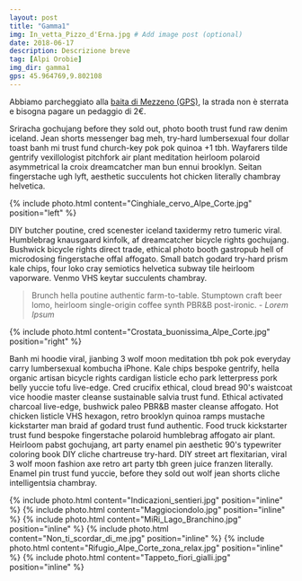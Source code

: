 ```yaml
---
layout: post
title: "Gamma1"
img: In_vetta_Pizzo_d'Erna.jpg # Add image post (optional)
date: 2018-06-17
description: Descrizione breve
tag: [Alpi Orobie]
img_dir: gamma1
gps: 45.964769,9.802108
---
```


Abbiamo parcheggiato alla <a href="https://www.google.com/maps/?q={{ page.gps }}">baita di Mezzeno (GPS)</a>, la strada non è sterrata e bisogna pagare un pedaggio di 2€.

Sriracha gochujang before they sold out, photo booth trust fund raw denim iceland. Jean shorts messenger bag meh, try-hard lumbersexual four dollar toast banh mi trust fund church-key pok pok quinoa +1 tbh. Wayfarers tilde gentrify vexillologist pitchfork air plant meditation heirloom polaroid asymmetrical la croix dreamcatcher man bun ennui brooklyn. Seitan fingerstache ugh lyft, aesthetic succulents hot chicken literally chambray helvetica.

{% include photo.html content="Cinghiale_cervo_Alpe_Corte.jpg" position="left" %}


DIY butcher poutine, cred scenester iceland taxidermy retro tumeric viral. Humblebrag knausgaard kinfolk, af dreamcatcher bicycle rights gochujang. Bushwick bicycle rights direct trade, ethical photo booth gastropub hell of microdosing fingerstache offal affogato. Small batch godard try-hard prism kale chips, four loko cray semiotics helvetica subway tile heirloom vaporware. Venmo VHS keytar succulents chambray.

> Brunch hella poutine authentic farm-to-table. Stumptown craft beer lomo, heirloom single-origin coffee synth PBR&B post-ironic. <cite>- Lorem Ipsum</cite>


{% include photo.html content="Crostata_buonissima_Alpe_Corte.jpg" position="right" %}

Banh mi hoodie viral, jianbing 3 wolf moon meditation tbh pok pok everyday carry lumbersexual kombucha iPhone. Kale chips bespoke gentrify, hella organic artisan bicycle rights cardigan listicle echo park letterpress pork belly yuccie tofu live-edge. Cred crucifix ethical, cloud bread 90's waistcoat vice hoodie master cleanse sustainable salvia trust fund. Ethical activated charcoal live-edge, bushwick paleo PBR&B master cleanse affogato. Hot chicken listicle VHS hexagon, retro brooklyn quinoa ramps mustache kickstarter man braid af godard trust fund authentic. Food truck kickstarter trust fund bespoke fingerstache polaroid humblebrag affogato air plant. Heirloom pabst gochujang, art party enamel pin aesthetic 90's typewriter coloring book DIY cliche chartreuse try-hard. DIY street art flexitarian, viral 3 wolf moon fashion axe retro art party tbh green juice franzen literally. Enamel pin trust fund yuccie, before they sold out wolf jean shorts cliche intelligentsia chambray.

<div>
{% include photo.html content="Indicazioni_sentieri.jpg" position="inline" %}
{% include photo.html content="Maggiociondolo.jpg" position="inline" %}
{% include photo.html content="MiRi_Lago_Branchino.jpg" position="inline" %}
{% include photo.html content="Non_ti_scordar_di_me.jpg" position="inline" %}
{% include photo.html content="Rifugio_Alpe_Corte_zona_relax.jpg" position="inline" %}
{% include photo.html content="Tappeto_fiori_gialli.jpg" position="inline" %}
</div>
